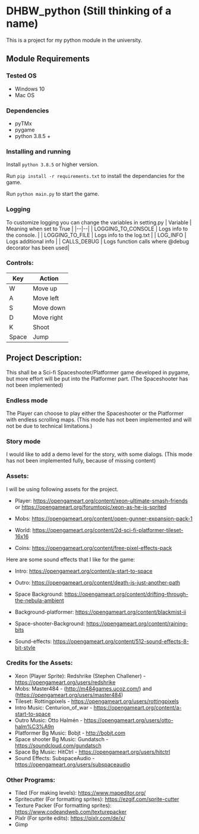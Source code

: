 # DHBW_python (Still thinking of a name)

This is a project for my python module in the university.

## Module Requirements

### Tested OS

- Windows 10
- Mac OS

### Dependencies

- pyTMx
- pygame
- python 3.8.5 +

### Installing and running
Install `python 3.8.5` or higher version.

Run `pip install -r requirements.txt` to install the dependancies for the game.

Run `python main.py` to start the game.

### Logging
To customize logging you can change the variables in setting.py
| Variable | Meaning when set to True |
|--|--|
| LOGGING_TO_CONSOLE | Logs info to the console. |
| LOGGING_TO_FILE | Logs info to the log.txt |
| LOG_INFO | Logs additional info |
| CALLS_DEBUG | Logs function calls where @debug decorator has been used|

### Controls:
| Key | Action |
|--|--|
| W | Move up |
| A | Move left |
| S | Move down |
| D | Move right |
| K | Shoot |
| Space | Jump |


## Project Description:
This shall be a Sci-fi Spaceshooter/Platformer game developed in pygame, but more effort will be put into the Platformer part.
(The Spaceshooter has not been implemented)

### Endless mode
The Player can choose to play either the Spaceshooter or the Platformer with endless scrolling maps.
(This mode has not been implemented and will not be due to technical limitations.)

### Story mode
I would like to add a demo level for the story, with some dialogs.
(This mode has not been implemented fully, because of missing content)

### Assets:
I will be using following assets for the project.

* Player: https://opengameart.org/content/xeon-ultimate-smash-friends or https://opengameart.org/forumtopic/xeon-as-he-is-sprited

* Mobs: https://opengameart.org/content/open-gunner-expansion-pack-1

* World: https://opengameart.org/content/2d-sci-fi-platformer-tileset-16x16

* Coins: https://opengameart.org/content/free-pixel-effects-pack

Here are some sound effects that I like for the game: 

* Intro: https://opengameart.org/content/a-start-to-space

* Outro: https://opengameart.org/content/death-is-just-another-path

* Space Background: https://opengameart.org/content/drifting-through-the-nebula-ambient

* Background-platformer: https://opengameart.org/content/blackmist-ii

* Space-shooter-Background: https://opengameart.org/content/raining-bits

* Sound-effects: https://opengameart.org/content/512-sound-effects-8-bit-style

### Credits for the Assets:
* Xeon (Player Sprite): Redshrike (Stephen Challener) - https://opengameart.org/users/redshrike
* Mobs: Master484 - (http://m484games.ucoz.com/) and (https://opengameart.org/users/master484)
* Tileset: Rottingpixels - https://opengameart.org/users/rottingpixels
* Intro Music: Centurion_of_war - https://opengameart.org/content/a-start-to-space
* Outro Music: Otto Halmén - https://opengameart.org/users/otto-halm%C3%A9n
* Platformer Bg Music: Bobjt - http://bobjt.com
* Space shooter Bg Music: Gundatsch - https://soundcloud.com/gundatsch
* Space Bg Music: HitCtrl - https://opengameart.org/users/hitctrl
* Sound Effects: SubspaceAudio - https://opengameart.org/users/subspaceaudio

### Other Programs:
* Tiled (For making levels): https://www.mapeditor.org/
* Spritecutter (For formatting sprites): https://ezgif.com/sprite-cutter
* Texture Packer (For formatting sprites): https://www.codeandweb.com/texturepacker
* Pixlr (For sprite edits): https://pixlr.com/de/x/
* Gimp






